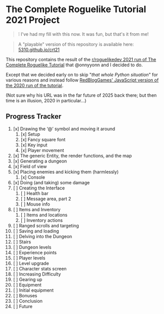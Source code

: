 # The Complete Roguelike Tutorial 2021 Project

> ❕ I've had my fill with this now. It was fun, but that's it from me!

> A "playable" version of this repository is available here: [5310.github.io/crt21](https://5310.github.io/crt21)

This repository contains the result of the [r/roguelikedev 2021 run of The Complete Roguelike Tutorial](https://www.reddit.com/r/roguelikedev/comments/o5x585/roguelikedev_does_the_complete_roguelike_tutorial/) that @onnyyonn and I decided to do.

Except that we decided early on to skip "_that whole Python situation_" for various reasons and instead follow [RedBlogGames' JavaScript version of the 2020 run of the tutorial](https://www.redblobgames.com/x/2025-roguelike-dev/).

(Not sure why his URL was in the far future of 2025 back there; but then time is an illusion, 2020 in particular...)

## Progress Tracker

1. [x] Drawing the ‘@’ symbol and moving it around
   1. [x] Setup
   2. [x] Fancy square font
   3. [x] Key input
   4. [x] Player movement
2. [x] The generic Entity, the render functions, and the map
3. [x] Generating a dungeon
4. [x] Field of view
5. [x] Placing enemies and kicking them (harmlessly)
   1. [x] Console
6. [x] Doing (and taking) some damage
7. [ ] Creating the Interface
   1. [ ] Health bar
   2. [ ] Message area, part 2
   3. [ ] Mouse info
8. [ ] Items and Inventory
   1. [ ] Items and locations
   2. [ ] Inventory actions
9. [ ] Ranged scrolls and targeting
10. [ ] Saving and loading
11. [ ] Delving into the Dungeon
12. [ ] Stairs
13. [ ] Dungeon levels
14. [ ] Experience points
15. [ ] Player levels
16. [ ] Level upgrade
17. [ ] Character stats screen
18. [ ] Increasing Difficulty
19. [ ] Gearing up
20. [ ] Equipment
21. [ ] Initial equipment
22. [ ] Bonuses
23. [ ] Conclusion
24. [ ] Future
